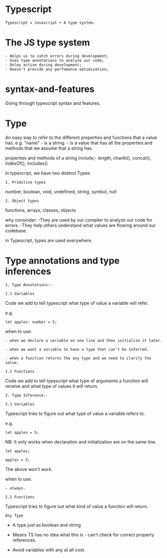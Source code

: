 # Typescript

    Typescript = Javascript + A type system.

# The JS type system

    - Helps us to catch errors during development; 
    - Uses type annotations to analyze our code; 
    - Onley active during development; 
    - Doesn't provide any perfomance optimization; 

# syntax-and-features

Going through typescript syntax and features.

# Type
An easy way to refer to the different properties and functions that a value has.
e.g.
    "name" - is a string.
           - is a value that has all the properties and methods that we assume that a string has.

properties and methods of a string include;- length, charAt(), concat(), indexOf(), includes()

In typescript, we have two distinct Types 

    1. Primitive types
number, boolean, void, undefined, string, symbol, null

    2. Object types
functions, arrays, classes, objects

why consinder:
    -They are used by our compiler to analyze our code for errors.
    -They help others understand what values are flowing around our codebase.
 
in Typescript, types are used everywhere.

# Type annotations and type inferences

    1. Type Annotations:- 

    1.1 Variables

Code we add to tell typescript what type of value a variable will refer.

e.g.  

    let apples: number = 5;

when to use:

    - when we declare a variable on one line and then initialize it later.

    - when we want a variable to have a type that can't be inferred.

    - when a function returns the any type and we need to clarify the value.

    1.2 Functions

Code we add to tell typescript what type of arguments a function will receive and what type of values it will return.

    2. Type Inference:-

    2.1 Variables

Typescript tries to figure out what type of value a variable refers to.

e.g.

    let apples = 5;

NB: It only works when declaration and initialization are on the same line.

    let apples;

    apples = 5;

The above won't work.

when to use:

    - always.

    2.2 Functions

Typescript tries to figure out what kind of value a function will return.

    Any Type

- A type just as boolean and string

- Means TS has no idea what this is - can't check for correct  property references.

- Avoid variables with any at all cost.
